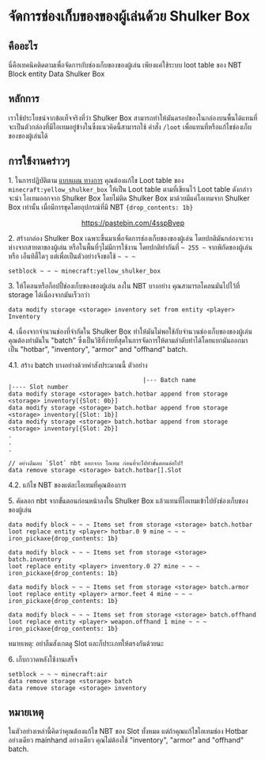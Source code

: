 # จัดการช่องเก็บของของผู้เล่นด้วย Shulker Box

## คืออะไร
นี่คือเทคนิคติดตามเพื่อจัดการกับช่องเก็บของของผู้เล่น เพียงแค่ใช้ระบบ loot table ของ NBT Block entity Data Shulker Box 

## หลักการ
เราใช้ประโยชน์จากข้อเท็จจริงที่ว่า Shulker Box สามารถทำให้มันดรอปของในกล่องบนพื้นได้แทนที่จะเป็นตัวกล่องที่มีไอเทมอยู่ข้างในซึ่งแนวคิดนี้สามารถใช้ คำสั่ง `/loot` เพื่อแทนที่หรือแก้ไขช่องเก็บของของผู้เล่นได้

## การใช้งานคร่าวๆ

1\. ในการปฏิบัติตาม [แบบแผน ทางการ](/conventions/index.md) คุณต้องแก้ไข Loot table ของ `minecraft:yellow_shulker_box` ให้เป็น Loot table ตามที่เขียนไว้ Loot table ดังกล่าวจะนำ ไอเทมออกจาก Shulker Box โดยไม่ติด Shulker Box มาด้วยมีแค่ไอเทมจาก Shulker Box เท่านั้น เมื่อมีการขุดโดยอุปกรณ์ที่มี NBT `{drop_contents: 1b}`  
[<center>https://pastebin.com/4sspBvep</center>](https://pastebin.com/4sspBvep)

2\. สร้างกล่อง Shulker Box เฉพาะขึ้นมาเพื่อจัดการช่องเก็บของของผู้เล่น โดยปกติมันกล่องจะวางห่างจากสายตาของผู้เล่น หรือในพื้นที่ๆไม่มีการใช้งาน โดยปกติทำกันที่ `~ 255 ~` จากพิกัดของผู้เล่นหรือ เอ็นทิตี้ใดๆ แต่เพื่อเป็นตัวอย่างจึงขอใช้ `~ ~ ~`

```
setblock ~ ~ ~ minecraft:yellow_shulker_box
```

3\. ให้โคลนหรือก็อปปี้ช่องเก็บของของผู้เล่น ลงใน NBT บางอย่าง คุณสามารถโคลนมันไปไว้ที่ storage ได้เนื่องจากมันเร็วกว่า

```
data modify storage <storage> inventory set from entity <player> Inventory
```

4\. เนื่องจากจำนวนช่องที่จำกัดใน Shulker Box ทำให้มันไม่พอใช้กับจำนวนช่องเก็บของของผู้เล่น คุณต้องทำมันใน "batch" ซึ่งเป็นวิธีที่ง่ายที่สุดในการจัดการให้ตามลำดับทำได้โดยแยกมันออกมาเป็น "hotbar", "inventory", "armor" and "offhand" batch.
    <!-- - "hotbar" batch will contain items from slot 0 to 8 -->
    <!-- - "inventory" batch will contain items from slot 9 to 35 -->
    <!-- - "armor" batch will contain items from slot 100 to 103 -->
    <!-- - "offhand" btach will contain items from slot -106 (with the negative sign) -->

4.1. สร้าง batch บางอย่างด้วยคำสังประมาณนี้ ตัวอย่าง
```
                                      |--- Batch name                                     |---- Slot number
data modify storage <storage> batch.hotbar append from storage <storage> inventory[{Slot: 0b}]
data modify storage <storage> batch.hotbar append from storage <storage> inventory[{Slot: 1b}]
data modify storage <storage> batch.hotbar append from storage <storage> inventory[{Slot: 2b}]
.
.
.

// อย่างลืมลบ `Slot` nbt ออกจาก ไอเทม ก่อนที่จะไปทำขั้นตอนต่อไป!
data remove storage <storage> batch.hotbar[].Slot
```

4.2. แก้ไข NBT ของแต่ละไอเทมที่คุณต้องการ

5\. คัดลอก nbt จากขั้นตอนก่อนหน้าลงใน Shulker Box แล้วแทนที่ไอเทมเข้าไปยังช่องเก็บของของผู้เล่น

```
data modify block ~ ~ ~ Items set from storage <storage> batch.hotbar
loot replace entity <player> hotbar.0 9 mine ~ ~ ~ iron_pickaxe{drop_contents: 1b}

data modify block ~ ~ ~ Items set from storage <storage> batch.inventory
loot replace entity <player> inventory.0 27 mine ~ ~ ~ iron_pickaxe{drop_contents: 1b}

data modify block ~ ~ ~ Items set from storage <storage> batch.armor
loot replace entity <player> armor.feet 4 mine ~ ~ ~ iron_pickaxe{drop_contents: 1b}

data modify block ~ ~ ~ Items set from storage <storage> batch.offhand
loot replace entity <player> weapon.offhand 1 mine ~ ~ ~ iron_pickaxe{drop_contents: 1b}
```

หมายเหตุ: อย่าลืมสังเกตดู Slot และก็ประเภทให้ตรงกันด้วยนะ

6\. เก็บกวาดหลังใช้งานเสร็จ

```
setblock ~ ~ ~ minecraft:air
data remove storage <storage> batch
data remove storage <storage> inventory
```

## หมายเหตุ

ในตัวอย่างเหล่านี้คิดว่าคุณต้องแก้ไข NBT ของ Slot ทั้งหมด แต่ถ้าคุณแก้ไขไอเทมช่อง Hotbar อย่างเดียว mainhand อย่างเดียว คุณไม่ต้องใช้ "inventory", "armor" and "offhand" batch.